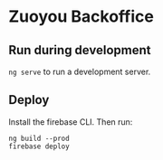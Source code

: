 # Zuoyou Backoffice

## Run during development

`ng serve` to run a development server.

## Deploy

Install the firebase CLI. Then run:

```
ng build --prod
firebase deploy
```

